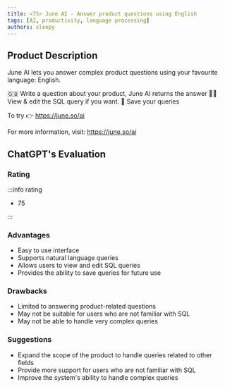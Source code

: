```yaml
---
title: <75> June AI - Answer product questions using English
tags: [AI, productivity, language processing]
authors: sleepy
---
```


## Product Description

June AI lets you answer complex product questions using your favourite language: English. 

🇬🇧  Write a question about your product, June AI returns the answer
👨‍💻 View &amp; edit the SQL query if you want.
💾 Save your queries

To try 👉 https://june.so/ai

For more information, visit: https://june.so/ai

## ChatGPT's Evaluation

### Rating

:::info rating

- 75

:::

### Advantages

- Easy to use interface
- Supports natural language queries
- Allows users to view and edit SQL queries
- Provides the ability to save queries for future use


### Drawbacks

- Limited to answering product-related questions
- May not be suitable for users who are not familiar with SQL
- May not be able to handle very complex queries

### Suggestions

- Expand the scope of the product to handle queries related to other fields
- Provide more support for users who are not familiar with SQL
- Improve the system's ability to handle complex queries